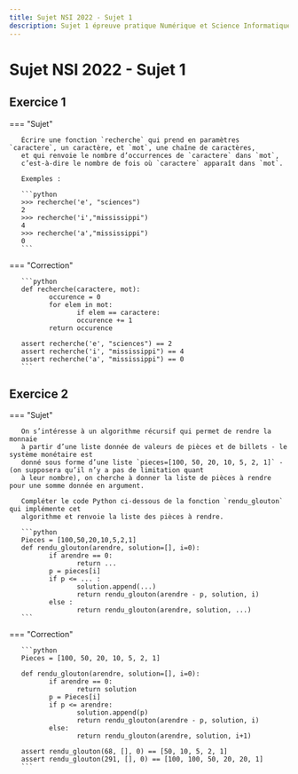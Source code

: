 ```yaml
---
title: Sujet NSI 2022 - Sujet 1
description: Sujet 1 épreuve pratique Numérique et Science Informatique 2022
---
```


# Sujet NSI 2022 - Sujet 1

## Exercice 1

=== "Sujet"

       Écrire une fonction `recherche` qui prend en paramètres `caractere`, un caractère, et `mot`, une chaîne de caractères,
       et qui renvoie le nombre d’occurrences de `caractere` dans `mot`,
       c’est-à-dire le nombre de fois où `caractere` apparaît dans `mot`.

       Exemples :

       ```python
       >>> recherche('e', "sciences")
       2
       >>> recherche('i',"mississippi")
       4
       >>> recherche('a',"mississippi")
       0
       ```

=== "Correction"

       ```python
       def recherche(caractere, mot):
              occurence = 0
              for elem in mot:
                     if elem == caractere:
                     occurence += 1
              return occurence

       assert recherche('e', "sciences") == 2
       assert recherche('i', "mississippi") == 4
       assert recherche('a', "mississippi") == 0
       ```

## Exercice 2

=== "Sujet"

       On s’intéresse à un algorithme récursif qui permet de rendre la monnaie
       à partir d’une liste donnée de valeurs de pièces et de billets - le système monétaire est
       donné sous forme d’une liste `pieces=[100, 50, 20, 10, 5, 2, 1]` - (on supposera qu’il n’y a pas de limitation quant
       à leur nombre), on cherche à donner la liste de pièces à rendre pour une somme donnée en argument.

       Compléter le code Python ci-dessous de la fonction `rendu_glouton` qui implémente cet
       algorithme et renvoie la liste des pièces à rendre.

       ```python
       Pieces = [100,50,20,10,5,2,1]
       def rendu_glouton(arendre, solution=[], i=0):
              if arendre == 0:
                     return ...
              p = pieces[i]
              if p <= ... :
                     solution.append(...)
                     return rendu_glouton(arendre - p, solution, i)
              else :
                     return rendu_glouton(arendre, solution, ...)
       ```

=== "Correction"

       ```python
       Pieces = [100, 50, 20, 10, 5, 2, 1]

       def rendu_glouton(arendre, solution=[], i=0):
              if arendre == 0:
                     return solution
              p = Pieces[i]
              if p <= arendre:
                     solution.append(p)
                     return rendu_glouton(arendre - p, solution, i)
              else:
                     return rendu_glouton(arendre, solution, i+1)

       assert rendu_glouton(68, [], 0) == [50, 10, 5, 2, 1]
       assert rendu_glouton(291, [], 0) == [100, 100, 50, 20, 20, 1]
       ```
